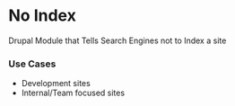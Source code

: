 # No Index

Drupal Module that Tells Search Engines not to Index a site

### Use Cases

* Development sites
* Internal/Team focused sites
